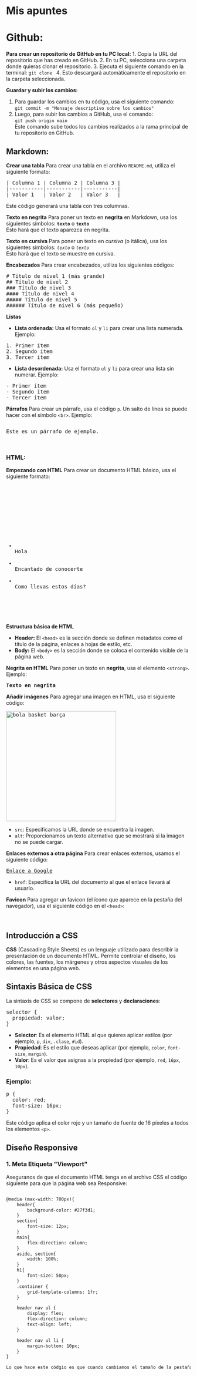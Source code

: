 # Mis apuntes
<h1>Github:</h1>
<strong>Para crear un repositorio de GitHub en tu PC local:</strong>
1. Copia la URL del repositorio que has creado en GitHub.
2. En tu PC, selecciona una carpeta donde quieras clonar el repositorio.
3. Ejecuta el siguiente comando en la terminal:  
   <code>git clone <URL del repositorio de GitHub></code>
4. Esto descargará automáticamente el repositorio en la carpeta seleccionada.

<strong>Guardar y subir los cambios:</strong>
1. Para guardar los cambios en tu código, usa el siguiente comando:  
   <code>git commit -m "Mensaje descriptivo sobre los cambios"</code>
2. Luego, para subir los cambios a GitHub, usa el comando:  
   <code>git push origin main</code>  
   Este comando sube todos los cambios realizados a la rama principal de tu repositorio en GitHub.

<h2>Markdown:</h2>
<strong>Crear una tabla</strong>
Para crear una tabla en el archivo <code>README.md</code>, utiliza el siguiente formato:

<pre>
| Columna 1 | Columna 2 | Columna 3 |
|-----------|-----------|-----------|
| Valor 1   | Valor 2   | Valor 3   |
</pre>
Este código generará una tabla con tres columnas.

<strong>Texto en negrita</strong>
Para poner un texto en <strong>negrita</strong> en Markdown, usa los siguientes símbolos:
<code>**texto**</code> o <code>__texto__</code>  
Esto hará que el texto aparezca en negrita.

<strong>Texto en cursiva</strong>
Para poner un texto en <em>cursiva</em> (o itálica), usa los siguientes símbolos:
<code>*texto*</code> o <code>_texto_</code>  
Esto hará que el texto se muestre en cursiva.

<strong>Encabezados</strong>
Para crear encabezados, utiliza los siguientes códigos:

<pre>
# Título de nivel 1 (más grande)
## Título de nivel 2
### Título de nivel 3
#### Título de nivel 4
##### Título de nivel 5
###### Título de nivel 6 (más pequeño)
</pre>

<strong>Listas</strong>
- <strong>Lista ordenada:</strong> Usa el formato <code>ol</code> y <code>li</code> para crear una lista numerada. Ejemplo:

<pre>
1. Primer ítem
2. Segundo ítem
3. Tercer ítem
</pre>

- <strong>Lista desordenada:</strong> Usa el formato <code>ul</code> y <code>li</code> para crear una lista sin numerar. Ejemplo:

<pre>
- Primer ítem
- Segundo ítem
- Tercer ítem
</pre>

<strong>Párrafos</strong>
Para crear un párrafo, usa el código <code>p</code>. Un salto de línea se puede hacer con el símbolo <code>&lt;br&gt;</code>. Ejemplo:

<pre>
<p>Este es un párrafo de ejemplo.</p>
</pre>

<h3>HTML:</h3>
<strong>Empezando con HTML</strong>
Para crear un documento HTML básico, usa el siguiente formato:

<pre>
<!DOCTYPE html>
<html lang="es">
<head>
    <meta charset="UTF-8">
    <meta name="viewport" content="width=device-width, initial-scale=1.0">
    <title>Título de la página</title>
</head>
<body>
<ul>
<li>
Hola
</li>
<li>
Encantado de conocerte
</li>
<li>
Como llevas estos días?
</li>
</ul>
</body>
</html>
</pre>

<strong>Estructura básica de HTML</strong>
- **Header:** El <code>&lt;head&gt;</code> es la sección donde se definen metadatos como el título de la página, enlaces a hojas de estilo, etc.
- **Body:** El <code>&lt;body&gt;</code> es la sección donde se coloca el contenido visible de la página web.

<strong>Negrita en HTML</strong>
Para poner un texto en <strong>negrita</strong>, usa el elemento <code>&lt;strong&gt;</code>. Ejemplo:

<pre>
<strong>Texto en negrita</strong>
</pre>

<strong>Añadir imágenes</strong>
Para agregar una imagen en HTML, usa el siguiente código:

<pre>
<img src="./img/bola basket barça.jpg" alt="bola basket barça" width="300">
</pre>
- <code>src</code>: Especificamos la URL donde se encuentra la imagen.
- <code>alt</code>: Proporcionamos un texto alternativo que se mostrará si la imagen no se puede cargar.

<strong>Enlaces externos a otra página</strong>
Para crear enlaces externos, usamos el siguiente código:

<pre>
<a href="www.google.es">Enlace a Google</a>
</pre>
- <code>href</code>: Especifica la URL del documento al que el enlace llevará al usuario.

<strong>Favicon</strong>
Para agregar un favicon (el ícono que aparece en la pestaña del navegador), usa el siguiente código en el <code>&lt;head&gt;</code>:

<pre>
<link rel="icon" type="image/png" href="URL del favicon">
</pre>

<h2>Introducción a CSS</h2>
<strong>CSS</strong> (Cascading Style Sheets) es un lenguaje utilizado para describir la presentación de un documento HTML. Permite controlar el diseño, los colores, las fuentes, los márgenes y otros aspectos visuales de los elementos en una página web.

<h2>Sintaxis Básica de CSS</h2>
La sintaxis de CSS se compone de <strong>selectores</strong> y <strong>declaraciones</strong>: 

<pre>
selector {
  propiedad: valor;
}
</pre>

- **Selector**: Es el elemento HTML al que quieres aplicar estilos (por ejemplo, <code>p</code>, <code>div</code>, <code>.clase</code>, <code>#id</code>).
- **Propiedad**: Es el estilo que deseas aplicar (por ejemplo, <code>color</code>, <code>font-size</code>, <code>margin</code>).
- **Valor**: Es el valor que asignas a la propiedad (por ejemplo, <code>red</code>, <code>16px</code>, <code>10px</code>).

<h3>Ejemplo:</h3>

<pre>
p {
  color: red;
  font-size: 16px;
}
</pre>
Este código aplica el color rojo y un tamaño de fuente de 16 píxeles a todos los elementos <code>&lt;p&gt;</code>.

<h2>Diseño Responsive</h2>

<h3>1. Meta Etiqueta "Viewport"</h3>

Aseguranos de que el documento HTML tenga en el archivo CSS el código siguiente para que la página web sea Responsive:

```html

@media (max-width: 700px){
    header{
        background-color: #27f3d1;
    }
    section{
        font-size: 12px;
    }
    main{
        flex-direction: column;
    }
    aside, section{
        width: 100%;
    }
    h1{
        font-size: 50px;
    }
    .container {
        grid-template-columns: 1fr;
    }

    header nav ul {
        display: flex;
        flex-direction: column;
        text-align: left;
    }

    header nav ul li {
        margin-bottom: 10px;
    }
}

Lo que hace este códgio es que cuando cambiamos el tamaño de la pestaña de la página web, esta llegue a un punto en donde todo cambia de forma, color, color de fondo, etc. donde ya no se mueva más.
